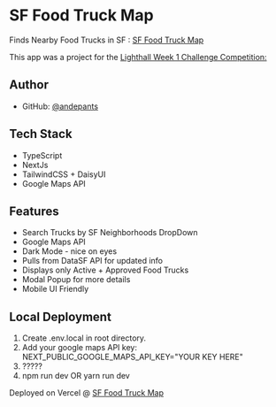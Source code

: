 
# SF Food Truck Map

Finds Nearby Food Trucks in SF : [SF Food Truck Map](https://food-truck-map-mocha.vercel.app/)

This app was a project for the [Lighthall Week 1 Challenge Competition:](https://www.lighthall.co/challenge/3a7be660-3207-414b-bbf2-742d1b93ace4)

## Author

- GitHub: [@andepants](https://github.com/andepants)

## Tech Stack
- TypeScript
- NextJs
- TailwindCSS + DaisyUI
- Google Maps API

## Features

- Search Trucks by SF Neighborhoods DropDown
- Google Maps API
- Dark Mode - nice on eyes
- Pulls from DataSF API for updated info
- Displays only Active + Approved Food Trucks
- Modal Popup for more details
- Mobile UI Friendly

## Local Deployment

1. Create .env.local in root directory.
2. Add your google maps API key: NEXT_PUBLIC_GOOGLE_MAPS_API_KEY="YOUR KEY HERE"
3. ?????
4. npm run dev OR yarn run dev

Deployed on Vercel @ [SF Food Truck Map](https://food-truck-map-mocha.vercel.app/)
